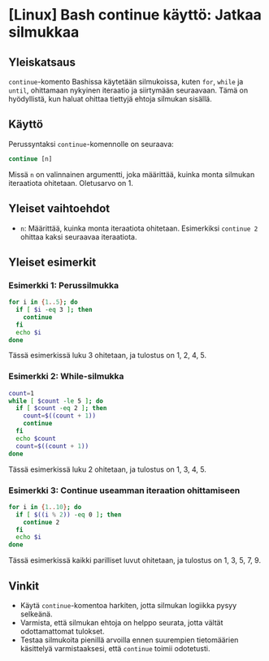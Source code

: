 # [Linux] Bash continue käyttö: Jatkaa silmukkaa

## Yleiskatsaus
`continue`-komento Bashissa käytetään silmukoissa, kuten `for`, `while` ja `until`, ohittamaan nykyinen iteraatio ja siirtymään seuraavaan. Tämä on hyödyllistä, kun haluat ohittaa tiettyjä ehtoja silmukan sisällä.

## Käyttö
Perussyntaksi `continue`-komennolle on seuraava:

```bash
continue [n]
```

Missä `n` on valinnainen argumentti, joka määrittää, kuinka monta silmukan iteraatiota ohitetaan. Oletusarvo on 1.

## Yleiset vaihtoehdot
- `n`: Määrittää, kuinka monta iteraatiota ohitetaan. Esimerkiksi `continue 2` ohittaa kaksi seuraavaa iteraatiota.

## Yleiset esimerkit

### Esimerkki 1: Perussilmukka
```bash
for i in {1..5}; do
  if [ $i -eq 3 ]; then
    continue
  fi
  echo $i
done
```
Tässä esimerkissä luku 3 ohitetaan, ja tulostus on 1, 2, 4, 5.

### Esimerkki 2: While-silmukka
```bash
count=1
while [ $count -le 5 ]; do
  if [ $count -eq 2 ]; then
    count=$((count + 1))
    continue
  fi
  echo $count
  count=$((count + 1))
done
```
Tässä esimerkissä luku 2 ohitetaan, ja tulostus on 1, 3, 4, 5.

### Esimerkki 3: Continue useamman iteraation ohittamiseen
```bash
for i in {1..10}; do
  if [ $((i % 2)) -eq 0 ]; then
    continue 2
  fi
  echo $i
done
```
Tässä esimerkissä kaikki parilliset luvut ohitetaan, ja tulostus on 1, 3, 5, 7, 9.

## Vinkit
- Käytä `continue`-komentoa harkiten, jotta silmukan logiikka pysyy selkeänä.
- Varmista, että silmukan ehtoja on helppo seurata, jotta vältät odottamattomat tulokset.
- Testaa silmukoita pienillä arvoilla ennen suurempien tietomäärien käsittelyä varmistaaksesi, että `continue` toimii odotetusti.